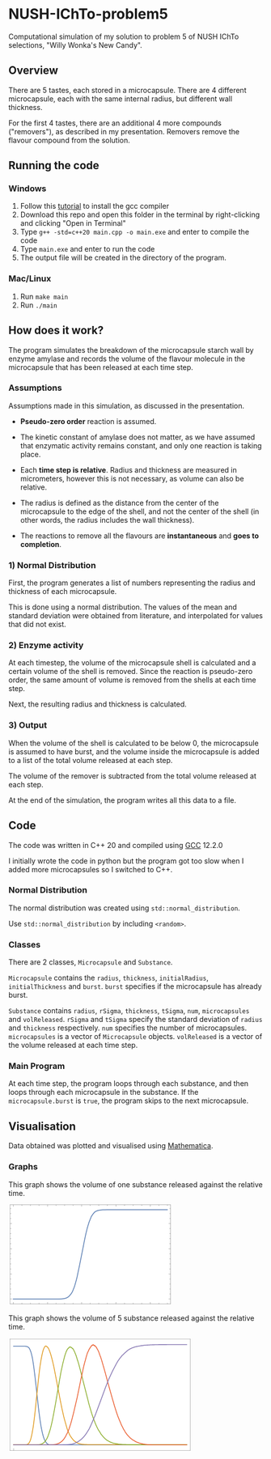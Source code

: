 # NUSH-IChTo-problem5

Computational simulation of my solution to problem 5 of NUSH IChTo selections, "Willy Wonka's New Candy".

## Overview

There are 5 tastes, each stored in a microcapsule. There are 4 different microcapsule, each with the same internal radius, but different wall thickness.

For the first 4 tastes, there are an additional 4 more compounds ("removers"), as described in my presentation. Removers remove the flavour compound from the solution.

## Running the code

### Windows

1. Follow this [tutorial](https://www.freecodecamp.org/news/how-to-install-c-and-cpp-compiler-on-windows/) to install the gcc compiler
2. Download this repo and open this folder in the terminal by right-clicking and clicking "Open in Terminal"
3. Type `g++ -std=c++20 main.cpp -o main.exe` and enter to compile the code
4. Type `main.exe` and enter to run the code
5. The output file will be created in the directory of the program.

### Mac/Linux

1. Run `make main`
2. Run `./main`

## How does it work?

The program simulates the breakdown of the microcapsule starch wall by enzyme amylase and records the volume of the flavour molecule in the microcapsule that has been released at each time step.
                   
### Assumptions

Assumptions made in this simulation, as discussed in the presentation.

- **Pseudo-zero order** reaction is assumed.

- The kinetic constant of amylase does not matter, as we have assumed that enzymatic activity remains constant, and only one reaction is taking place. 

- Each **time step is relative**. Radius and thickness are measured in micrometers, however this is not necessary, as volume can also be relative.

- The radius is defined as the distance from the center of the microcapsule to the edge of the shell, and not the center of the shell (in other words, the radius includes the wall thickness).

- The reactions to remove all the flavours are **instantaneous** and **goes to completion**.

### 1) Normal Distribution

First, the program generates a list of numbers representing the radius and thickness of each microcapsule. 

This is done using a normal distribution. The values of the mean and standard deviation were obtained from literature, and interpolated for values that did not exist.

### 2) Enzyme activity

At each timestep, the volume of the microcapsule shell is calculated and a certain volume of the shell is removed. Since the reaction is pseudo-zero order, the same amount of volume is removed from the shells at each time step.

Next, the resulting radius and thickness is calculated.

### 3) Output

When the volume of the shell is calculated to be below 0, the microcapsule is assumed to have burst, and the volume inside the microcapsule is added to a list of the total volume released at each step. 

The volume of the remover is subtracted from the total volume released at each step.

At the end of the simulation, the program writes all this data to a file.

## Code

The code was written in C++ 20 and compiled using [GCC](https://gcc.gnu.org/) 12.2.0

I initially wrote the code in python but the program got too slow when I added more microcapsules so I switched to C++.

### Normal Distribution

The normal distribution was created using `std::normal_distribution`.

Use `std::normal_distribution` by including `<random>`.

### Classes

There are 2 classes, `Microcapsule` and `Substance`.

`Microcapsule` contains the `radius`, `thickness`, `initialRadius`, `initialThickness` and `burst`. `burst` specifies if the microcapsule has already burst.

`Substance` contains `radius`, `rSigma`, `thickness`, `tSigma`, `num`, `microcapsules` and `volReleased`. `rSigma` and `tSigma` specify the standard deviation of `radius` and `thickness` respectively. `num` specifies the number of microcapsules. `microcapsules` is a vector of `Microcapsule` objects. `volReleased` is a vector of the volume released at each time step.

### Main Program

At each time step, the program loops through each substance, and then loops through each microcapsule in the substance. If the `microcapsule.burst` is `true`, the program skips to the next microcapsule.

## Visualisation

Data obtained was plotted and visualised using [Mathematica](https://www.wolfram.com/mathematica/). 

### Graphs

This graph shows the volume of one substance released against the relative time.

![Graph 1](./img/graph.png "Graph of one substance only")

This graph shows the volume of 5 substance released against the relative time.

![Graph 1](./img/total.png "Graph of 5 substances")
